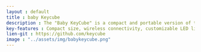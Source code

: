 ```yaml
---
layout : default
title : baby Keycube
description : The "Baby KeyCube" is a compact and portable version of the original cubic keyboard, designed for users on the go or those with limited desk space. It maintains the same innovative cubic design but in a smaller form factor.
key-features : Compact size, wireless connectivity, customizable LED lighting, ideal for travel and small workspaces.
lien-git : https://github.com/keycube
image : "../assets/img/babykeycube.png"
---
```


